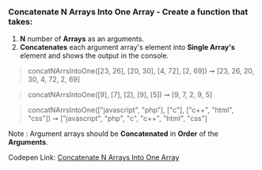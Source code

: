 ### Concatenate N Arrays Into One Array - Create a function that takes: 

1. **N** number of **Arrays** as an arguments. 
1. **Concatenates** each argument array's element into **Single Array's** element and shows the output in the console.

> concatNArrsIntoOne([23, 26], [20, 30], [4, 72], [2, 69]) ➞ [23, 26, 20, 30, 4, 72, 2, 69] 

> concatNArrsIntoOne([9], [7], [2], [9], [5]) ➞ [9, 7, 2, 9, 5]

> concatNArrsIntoOne(["javascript", "php"], ["c"], ["c++", "html", "css"]) ➞ ["javascript", "php", "c", "c++", "html", "css"]

Note : Argument arrays should be **Concatenated** in **Order** of the **Arguments**.

Codepen Link: [Concatenate N Arrays Into One Array](https://codepen.io/javascriptstudent/pen/dyYGbVj?editors=0012)